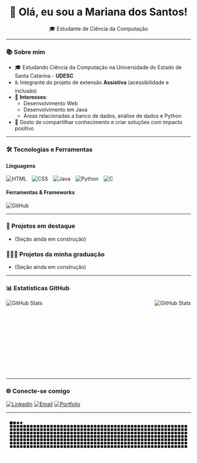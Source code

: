 <h1 align="center"> 👋 Olá, eu sou a Mariana dos Santos! </h1>

<p align="center"> 🎓 Estudante de Ciência da Computação </p>

---
### 📚 Sobre mim

- 🎓 Estudando Ciência da Computação na Universidade do Estado de Santa Catarina - **UDESC**
- ♿ Integrante do projeto de extensão **Assistiva** (acessibilidade e inclusão)
- 🧠 **Interesses**:
  - Desenvolvimento Web
  - Desenvolvimento em Java
  - Áreas relacionadas a banco de dados, análise de dados e Python
- 💬 Gosto de compartilhar conhecimento e criar soluções com impacto positivo

---
### 🛠️ Tecnologias e Ferramentas

#### Linguagens
<div>
  <img src="https://cdn.jsdelivr.net/gh/devicons/devicon/icons/html5/html5-original.svg" title="HTML" alt="HTML" width="40" style="margin-right: 10px;" />
  <img src="https://cdn.jsdelivr.net/gh/devicons/devicon/icons/css3/css3-original.svg" title="CSS" alt="CSS" width="40" style="margin-right: 10px;" />
  <img src="https://cdn.jsdelivr.net/gh/devicons/devicon/icons/java/java-original.svg" title="Java" alt="Java" width="40" style="margin-right: 10px;" />
  <img src="https://cdn.jsdelivr.net/gh/devicons/devicon/icons/python/python-original.svg" title="Python" alt="Python" width="40" style="margin-right: 10px;" />
  <img src="https://cdn.jsdelivr.net/gh/devicons/devicon/icons/c/c-original.svg" title="C" alt="C" width="40" style="margin-right: 10px;" />
</div>

#### Ferramentas & Frameworks
<div>
  <img src="https://cdn.jsdelivr.net/gh/devicons/devicon/icons/github/github-original.svg" title="GitHub" alt="GitHub" width="40" style="margin-right: 10px;" />
</div>

---
### 📌 Projetos em destaque

- (Seção ainda em construção)

### 👨🏻‍🎓 Projetos da minha graduação

- (Seção ainda em construção)

---
### 📊 Estatísticas GitHub


<div style="display: flex; justify-content: space-between; align-items: center; gap: 100px;">
  <img 
    alt="GitHub Stats"
    height="200"
    src="https://github-readme-stats.vercel.app/api?username=MarianaDosSantoss&show_icons=true&theme=tokyonight&include_all_commits=true&locale=pt-br"
  />
  <img
    alt="GitHub Stats"
    height="200"
    src="https://github-readme-stats.vercel.app/api/top-langs/?username=MarianaDosSantoss&theme=tokyonight&layout=compact&custom_title=Tecnologias&langs_count=5"
  />
</div>

---
### 🌐 Conecte-se comigo

[![LinkedIn](https://img.shields.io/badge/LinkedIn-0077B5?style=flat&logo=linkedin&logoColor=white)]([https://www.linkedin.com/in/herton-silveira-70509a243/](https://www.linkedin.com/feed/?trk=sem-ga_campid.12619604099_asid.149519181115_crid.725790844702_kw.linkedin_d.c_tid.kwd-148086543_n.g_mt.e_geo.9102344))
[![Email](https://img.shields.io/badge/Gmail-D14836?style=flat&logo=gmail&logoColor=white)](mailto:marianasantos0707@gmail.com)
[![Portfolio](https://img.shields.io/badge/Portfólio-000?style=flat&logo=github&logoColor=white)](https://github.com/MarianaDosSantoss)

---
<picture>
  <source media="(prefers-color-scheme: dark)" srcset="https://raw.githubusercontent.com/MarianaDosSantoss/MarianaDosSantoss/output/github-contribution-grid-snake-dark.svg">
  <source media="(prefers-color-scheme: light)" srcset="https://raw.githubusercontent.com/MarianaDosSantoss/MarianaDosSantoss/output/github-contribution-grid-snake.svg">
  <img alt="github contribution grid snake animation" src="https://raw.githubusercontent.com/MarianaDosSantoss/MarianaDosSantoss/output/github-contribution-grid-snake.svg">
</picture>
